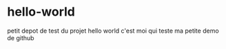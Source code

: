 # hello-world
petit depot de test du projet hello world
c'est moi qui teste ma petite demo de github
